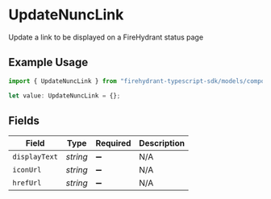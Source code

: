 # UpdateNuncLink

Update a link to be displayed on a FireHydrant status page

## Example Usage

```typescript
import { UpdateNuncLink } from "firehydrant-typescript-sdk/models/components";

let value: UpdateNuncLink = {};
```

## Fields

| Field              | Type               | Required           | Description        |
| ------------------ | ------------------ | ------------------ | ------------------ |
| `displayText`      | *string*           | :heavy_minus_sign: | N/A                |
| `iconUrl`          | *string*           | :heavy_minus_sign: | N/A                |
| `hrefUrl`          | *string*           | :heavy_minus_sign: | N/A                |